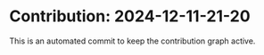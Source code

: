 # Contribution: 2024-12-11-21-20
This is an automated commit to keep the contribution graph active.
